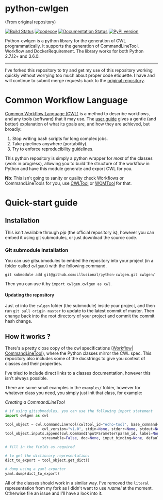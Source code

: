 # python-cwlgen

(From original repository)

[![Build Status](https://travis-ci.org/common-workflow-language/python-cwlgen.svg?branch=master)](https://travis-ci.org/common-workflow-language/python-cwlgen)
[![codecov](https://codecov.io/gh/common-workflow-language/python-cwlgen/branch/master/graph/badge.svg)](https://codecov.io/gh/common-workflow-language/python-cwlgen)
[![Documentation Status](https://readthedocs.org/projects/python-cwlgen/badge/?version=latest)](http://python-cwlgen.readthedocs.io/en/latest/?badge=latest)
[![PyPI version](https://badge.fury.io/py/cwlgen.svg)](https://badge.fury.io/py/cwlgen)

Python-cwlgen is a python library for the generation of CWL programmatically.
It supports the generation of CommandLineTool, Workflow and DockerRequirement.
The library works for both Python 2.7.12+ and 3.6.0.

------------------------

I've forked this repository to try and get my use of this repository working quickly without 
worrying too much about proper code etiquette. I have and will continue to submit merge requests 
back to the [original repository](https://github.com/common-workflow-language/python-cwlgen).

# Common Workflow Language

[Common Workflow Language (CWL)](https://www.commonwl.org/v1.0/index.html) is a method to describe workflows,
 and any tools (software) that it may use. The [user guide](http://www.commonwl.org/user_guide/01-introduction/index.html)
 gives a gentle (and better) explanation of what its goals are, and how they are achieved, but broadly:
 
 1. Stop writing bash scripts for long complex jobs.
 2. Take pipelines anywhere (portability).
 3. Try to enforce reproducibility guidelines.
 
This python repository is simply a python wrapper for _most_ of the classes (work in progress), 
allowing you to build the structure of the workflow in Python and have this module generate and export CWL for you.

**Nb:** This isn't going to sanity or quality check Workflows or CommandLineTools for you, use 
[CWLTool](https://github.com/common-workflow-language/cwltool) or [WOMTool](https://cromwell.readthedocs.io/en/develop/WOMtool/) for that.

# Quick-start guide

## Installation

This isn't available through _pip_ (the official repository is), however you can embed it using git submodules, 
or just download the source code.

### Git submodule installation

You can use gitsubmodules to embed the repository into your project (in a folder called `cwlgen/`) with the following command.

`git submodule add git@github.com:illusional/python-cwlgen.git cwlgen/`

Then you can use it by `import cwlgen.cwlgen as cwl`.

#### Updating the repository
Just `cd` into the `cwlgen` folder (the submodule) inside your project, and then run `git pull origin master` 
to update to the latest commit of master. Then change back into the root directory of your project and commit 
the commit hash change.

## How it works ?

There's a pretty close copy of the cwl specifications ([Workflow](https://www.commonwl.org/v1.0/Workflow.html)| 
[CommandLineTool](https://www.commonwl.org/v1.0/CommandLineTool.html)), where the Python classes mirror the CWL spec. 
This repository also includes some of the docstrings to give you context of classes and their properties.

I've tried to include direct links to a classes documentation, however this isn't always possible.

There are some small examples in the `examples/` folder, however for whatever class you need, you simply just init 
that class, for example:

_Creating a CommandLineTool_
```python
# if using gitsubmodules, you can use the following import statement
import cwlgen as cwl

tool_object = cwl.CommandLineTool(cwltool_id="echo-tool", base_command=echo, label=None, doc=None,
                 cwl_version="v1.0", stdin=None, stderr=None, stdout=None, path=None)
tool_object.inputs.append(cwl.CommandInputParameter(param_id, label=None, secondary_files=None, param_format=None,
                 streamable=False, doc=None, input_binding=None, default=None, param_type=None)
                 
# fill in the fields as required

# to get the dictionary representation:
dict_to_export = tool_object.get_dict()

# dump using a yaml exporter
yaml.dump(dict_to_export)
```

All of the classes should work in a similar way. I've removed the `literal` representation from my fork as I 
didn't want to use _ruamel_ at the moment. Otherwise file an issue and I'll have a look into it.
